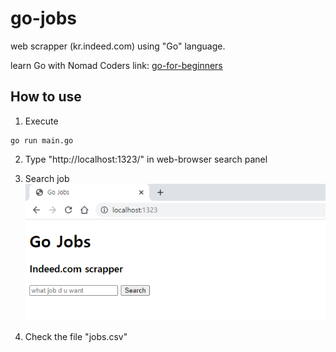 # go-jobs
web scrapper (kr.indeed.com) using "Go" language.

learn Go with Nomad Coders
link: [go-for-beginners](https://nomadcoders.co/go-for-beginners/lobby)

## How to use

1. Execute 
```
go run main.go
```

2. Type "http://localhost:1323/" in web-browser search panel

3. Search job
![image](samples/go-jogs-server.png)

4. Check the file "jobs.csv"